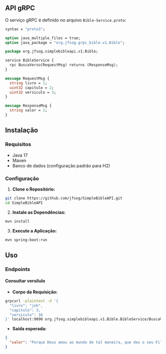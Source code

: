 ## API gRPC

O serviço gRPC é definido no arquivo `Bible-Service.proto`:

```proto
syntax = "proto3";

option java_multiple_files = true;
option java_package = "org.jfsog.grpc_bible.v1.Bible";

package org.jfsog.simplebibleapi.v1.Bible;

service BibleService {
  rpc BuscaVerso(RequestMsg) returns (ResponseMsg);
}

message RequestMsg {
  string livro = 1;
  uint32 capitulo = 2;
  uint32 versiculo = 3;
}

message ResponseMsg {
  string valor = 1;
}
```
## Instalação

### Requisitos

- Java 17
- Maven
- Banco de dados (configuração padrão para H2)

### Configuração
1. **Clone o Repositório:**

```bash
git clone https://github.com/jfsog/SimpleBibleAPI.git
cd SimpleBibleAPI
```
2. **Instale as Dependências:**

```bash
mvn install
```
3. **Execute a Aplicação:**

```bash
mvn spring-boot:run
```
## Uso

### Endpoints

#### Consultar versilulo
- **Corpo da Requisição:**
```bash 
grpcurl -plaintext -d '{
  "livro": "joh",
  "capitulo": 3,
  "versiculo": 16
}' localhost:9090 org.jfsog.simplebibleapi.v1.Bible.BibleService/BuscaVerso
```
- **Saída esperada:**
```json
{
  "valor": "Porque Deus amou ao mundo de tal maneira, que deu o seu Filho unigênito; para que todo aquele que nele crê não pereça, mas tenha a vida eterna."
}
```